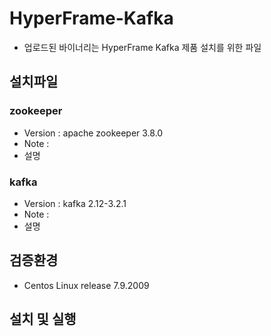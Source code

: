 # HyperFrame-Kafka
- 업로드된 바이너리는 HyperFrame Kafka 제품 설치를 위한 파일

## 설치파일
### zookeeper
* Version : apache zookeeper 3.8.0
* Note :
* 설명

### kafka
* Version : kafka 2.12-3.2.1
* Note :
* 설명

## 검증환경
* Centos Linux release 7.9.2009

## 설치 및 실행
